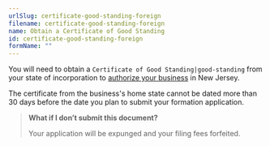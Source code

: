 ```yaml
---
urlSlug: certificate-good-standing-foreign
filename: certificate-good-standing-foreign
name: Obtain a Certificate of Good Standing
id: certificate-good-standing-foreign
formName: ""
---
```

You will need to obtain a `Certificate of Good Standing|good-standing` from your state of incorporation to [authorize your business](/tasks/form-business-entity) in New Jersey.

The certificate from the business's home state cannot be dated more than 30 days before the date you plan to submit your formation application.

> **What if I don’t submit this document?**
>
> Your application will be expunged and your filing fees forfeited.